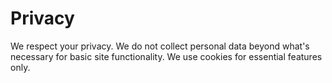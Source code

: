 # Privacy

We respect your privacy. We do not collect personal data beyond what's necessary for basic site functionality. We use cookies for essential features only.
